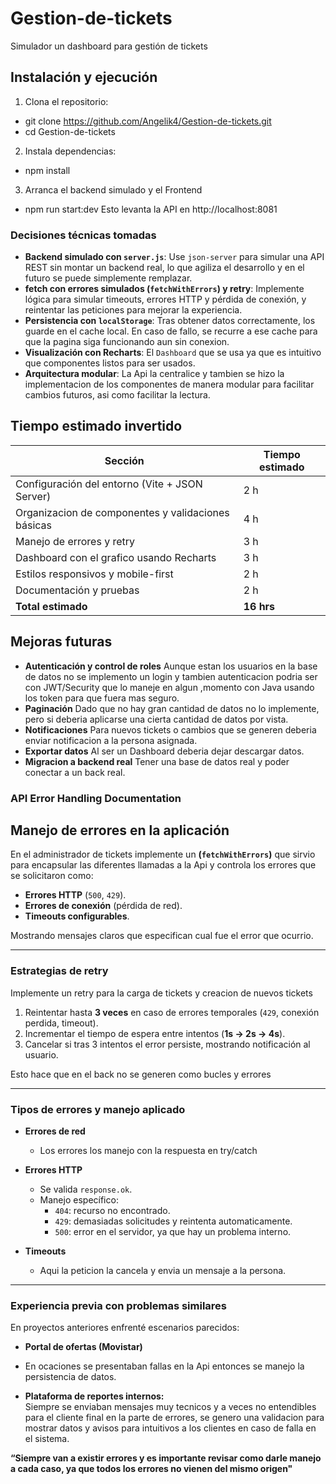 # Gestion-de-tickets
 Simulador un dashboard para gestión de tickets

## Instalación y ejecución

1. Clona el repositorio:
  - git clone https://github.com/Angelik4/Gestion-de-tickets.git
  - cd Gestion-de-tickets

2. Instala dependencias:
  - npm install

3. Arranca el backend simulado y el Frontend
  - npm run start:dev
    Esto levanta la API en http://localhost:8081


### Decisiones técnicas tomadas

- **Backend simulado con `server.js`**: Use `json-server` para simular una API REST sin montar un backend real, lo que agiliza el desarrollo y en el futuro se puede simplemente remplazar.
- **fetch con errores simulados (`fetchWithErrors`) y retry**: Implemente lógica para simular timeouts, errores HTTP y pérdida de conexión, y reintentar las peticiones para mejorar la experiencia.
- **Persistencia con `localStorage`**: Tras obtener datos correctamente, los guarde en el  cache local. En caso de fallo, se recurre a ese cache para que la pagina siga funcionando aun sin conexion.
- **Visualización con Recharts**: El `Dashboard` que se usa ya que es intuitivo que componentes listos para ser usados. 
- **Arquitectura modular**: La Api la centralice y tambien se hizo la implementacion de los componentes de manera modular para facilitar cambios futuros, asi como facilitar la lectura. 

## Tiempo estimado invertido

| Sección                              | Tiempo estimado |
|-------------------------------------|------------------|
| Configuración del entorno (Vite + JSON Server) | 2 h |
| Organizacion de componentes y validaciones básicas  | 4 h |
| Manejo de errores y retry                 | 3 h |
| Dashboard con el grafico usando Recharts   | 3 h |
| Estilos responsivos y mobile-first       | 2 h |
| Documentación y pruebas                  | 2 h |
| **Total estimado**                        | **16 hrs** |

## Mejoras futuras

- **Autenticación y control de roles** Aunque estan los usuarios en la base de datos no se implemento un login y tambien autenticacion podria ser con JWT/Security que lo maneje en algun ,momento con Java usando los token para que fuera mas seguro.
- **Paginación** Dado que no hay gran cantidad de datos no lo implemente, pero si deberia aplicarse una cierta cantidad de datos por vista. 
- **Notificaciones**  Para nuevos tickets o cambios que se generen deberia enviar notificacion a la persona asignada.
- **Exportar datos** Al ser un Dashboard deberia dejar descargar datos.
- **Migracion a backend real** Tener una base de datos real y poder conectar a un back real.

### API Error Handling Documentation

## Manejo de errores en la aplicación
En el administrador de tickets implemente un **(`fetchWithErrors`)** que sirvio para encapsular las diferentes llamadas a la Api y controla los errores que se solicitaron como:

- **Errores HTTP** (`500`, `429`).
- **Errores de conexión** (pérdida de red).
- **Timeouts configurables**.

Mostrando mensajes claros que especifican cual fue el error que ocurrio. 

---

### Estrategias de retry
Implemente un retry para la carga de tickets y creacion de nuevos tickets

1. Reintentar hasta **3 veces** en caso de errores temporales (`429`, conexión perdida, timeout).  
2. Incrementar el tiempo de espera entre intentos (**1s → 2s → 4s**).  
3. Cancelar si tras 3 intentos el error persiste, mostrando notificación al usuario.  

Esto hace que en el back no se generen como bucles y errores

---

### Tipos de errores y manejo aplicado
- **Errores de red**
  - Los errores los manejo con la respuesta en try/catch 

- **Errores HTTP**
  - Se valida `response.ok`.
  - Manejo específico:
    - `404`: recurso no encontrado.
    - `429`: demasiadas solicitudes y reintenta automaticamente.
    - `500`: error en el servidor, ya que hay un problema interno. 

- **Timeouts**
  - Aqui la peticion la cancela y envia un mensaje a la persona.

---

### Experiencia previa con problemas similares
En proyectos anteriores enfrenté escenarios parecidos:

- **Portal de ofertas (Movistar)**
- En ocaciones se presentaban fallas en la Api entonces se manejo la persistencia de datos. 

- **Plataforma de reportes internos:**  
  Siempre se enviaban mensajes muy tecnicos y a veces no entendibles para el cliente final en la parte de errores, se genero una validacion para mostrar datos y avisos para intuitivos a los clientes en caso de falla en el sistema. 
 
**“Siempre van a existir errores y es importante revisar como darle manejo a cada caso, ya que todos los errores no vienen del mismo origen"**


